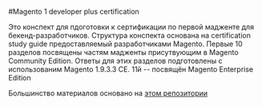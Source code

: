 #Magento 1 developer plus certification

Это конспект для пдоготовки к сертификации по первой мадженте для бекенд-разработчиков.
Структура конспекта основана на  certification study guide предоставляемый разработчиками Magento.
Первые 10 разделов посвящены частям мадженты присутвующим в Magento Community Edition. Ответы для этих разделов подготовлены с использованим Magento 1.9.3.3 CE.
11й -- посвящён Magento Enterprise Edition

Большинство материалов основано на [этом репозитории](https://github.com/colinmurphy/magento-exam-notes)
